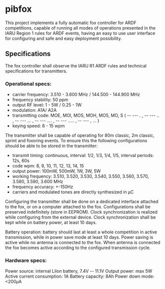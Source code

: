 # pibfox

This project implements a fully automatic fox controller for ARDF competitions, capable of running all modes of operations presented in the IARU Region 1 rules for ARDF events, having an easy to use user interface for configuring and safe and easy deployment possibility.

## Specifications

The fox controller shall observe the IARU R1 ARDF rules and technical specifications for transmitters.

### Operational specs:

- carrier frequency: 3.510 - 3.600 MHz / 144.500 - 144.900 MHz
- frequency stability: 50 ppm
- output RF level: 1 - 5W / 0.25 - 1W
- modulation: A1A/ A2A
- transmitting code: MOE, MOI, MOS, MOH, MO5, MO, S
( -- --- . , -- --- .. , -- --- ... , -- --- .... , -- --- ..... , -- --- , ... ) 
- keying speed: 8 - 15 wpm

The transmitter shall be capable of operating for 80m classic, 2m classic, sprint and foxoring events.
To ensure this the following configurations should be able to be stored in the transmitter:

- transmit timing: continuous, interval: 1/2, 1/3, 1/4, 1/5, interval periods: 12s, 60s
- code wpm: 8, 9, 10, 11, 12, 13, 14, 15
- output power: 100mW, 500mW, 1W, 3W, 5W
- working frequency: 3.510, 3.520, 3.530, 3.540, 3.550, 3.560, 3.570, 3.580, 3.590, 3.600 MHz
- frequency accuracy: +-150Hz
- carriers and modulated tones are directly synthesized in µC

Configuring the transmitter shall be done on a dedicated interface attached to the fox, or on a computer attached to the fox. Configurations shall be preserved indefinitely (store in EEPROM).
Clock synchronization is realized while configuring from the external device. Clock synchronization shall be kept while on battery power, at least 10 days.
 
Battery operation:
battery should last at least a whole competition in active transmission, while in power save mode at least 10 days. Power saving is active while no antenna is connected to the fox. When antenna is connected the fox becomes active according to the configured transmission cycle.


### Hardware specs:

Power source: internal LiIon battery, 7.4V -- 11.1V
Output power: max 5W
Active current consumption: 1A
Battery capacity: 8Ah
Power down mode: <200µA

